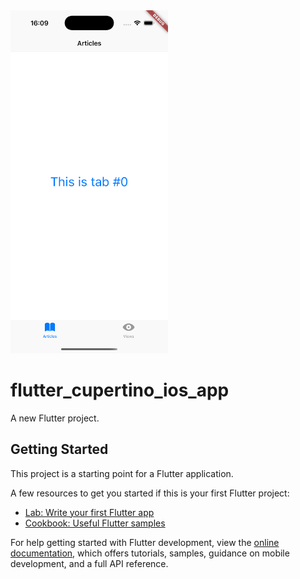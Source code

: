<img src="https://github.com/kawin101/flutter_cupertino_ios_app/blob/main/screenshots/Simulator%20Screenshot%20-%20iPhone%2016%20Pro%20-%202025-01-18%20at%2016.09.22.png" alt="Simulator Screenshot" style="max-width:50%; height:auto;">

# flutter_cupertino_ios_app

A new Flutter project.

## Getting Started

This project is a starting point for a Flutter application.

A few resources to get you started if this is your first Flutter project:

- [Lab: Write your first Flutter app](https://docs.flutter.dev/get-started/codelab)
- [Cookbook: Useful Flutter samples](https://docs.flutter.dev/cookbook)

For help getting started with Flutter development, view the
[online documentation](https://docs.flutter.dev/), which offers tutorials,
samples, guidance on mobile development, and a full API reference.
